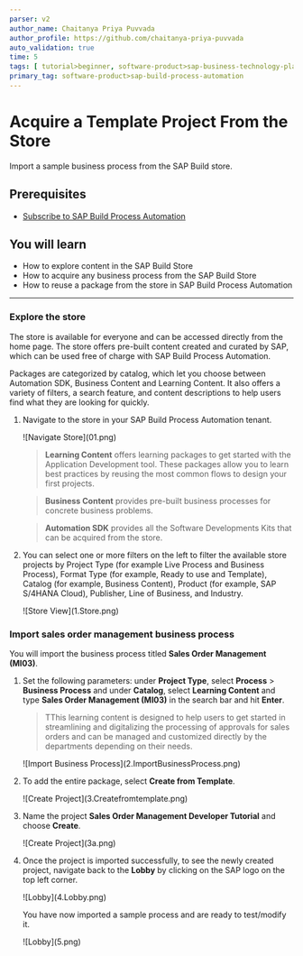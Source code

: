 ```yaml
---
parser: v2
author_name: Chaitanya Priya Puvvada
author_profile: https://github.com/chaitanya-priya-puvvada
auto_validation: true
time: 5
tags: [ tutorial>beginner, software-product>sap-business-technology-platform, tutorial>free-tier]
primary_tag: software-product>sap-build-process-automation
---
```


# Acquire a Template Project From the Store
<!-- description --> Import a sample business process from the SAP Build store.

## Prerequisites
- [Subscribe to SAP Build Process Automation](spa-subscribe-booster)

## You will learn
  - How to explore content in the SAP Build Store
  - How to acquire any business process from the SAP Build Store
  - How to reuse a package from the store in SAP Build Process Automation

---

### Explore the store

The store is available for everyone and can be accessed directly from the home page. The store offers pre-built content created and curated by SAP, which can be used free of charge with SAP Build Process Automation.

Packages are categorized by catalog, which let you choose between Automation SDK, Business Content and Learning Content. It also offers a variety of filters, a search feature, and content descriptions to help users find what they are looking for quickly.

1. Navigate to the store in your SAP Build Process Automation tenant.
    
    <!-- border -->![Navigate Store](01.png)

    > **Learning Content** offers learning packages to get started with the Application Development tool. These packages allow you to learn best practices by reusing the most common flows to design your first projects.

    > **Business Content** provides pre-built business processes for concrete business problems.

    > **Automation SDK** provides all the Software Developments Kits that can be acquired from the store.

2. You can select one or more filters on the left to filter the available store projects by Project Type (for example Live Process and Business Process), Format Type (for example, Ready to use and Template), Catalog (for example, Business Content), Product (for example, SAP S/4HANA Cloud), Publisher, Line of Business, and Industry.

    <!-- border -->![Store View](1.Store.png)


### Import sales order management business process

You will import the business process titled **Sales Order Management (MI03)**.

1. Set the following parameters: under **Project Type**, select **Process** > **Business Process** and under **Catalog**, select **Learning Content** and type **Sales Order Management (MI03)**  in the search bar and hit **Enter**.

    > TThis learning content is designed to help users to get started in streamlining and digitalizing the processing of approvals for sales orders and can be managed and customized directly by the departments depending on their needs.

    <!-- border -->![Import Business Process](2.ImportBusinessProcess.png)

2. To add the entire package, select **Create from Template**.

    <!-- border -->![Create Project](3.Createfromtemplate.png)
   
3. Name the project **Sales Order Management Developer Tutorial** and choose **Create**.

    <!-- border -->![Create Project](3a.png)

4. Once the project is imported successfully, to see the newly created project, navigate back to the **Lobby** by clicking on the SAP logo on the top left corner.

    <!-- border -->![Lobby](4.Lobby.png)

    You have now imported a sample process and are ready to test/modify it.

    <!-- border -->![Lobby](5.png)


